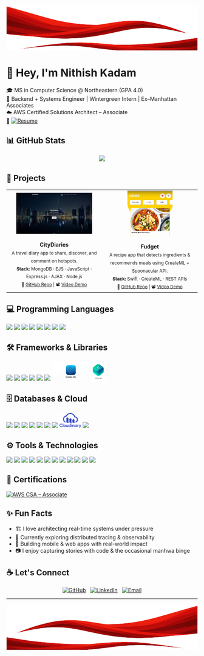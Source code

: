 <!-- Top Banner -->
<p align="center">
  <img src="./top.png" alt="Top Banner" height="120" width="100%" />
</p>

# 👋 Hey, I'm Nithish Kadam  
🎓 MS in Computer Science @ Northeastern (GPA 4.0)  
💼 Backend + Systems Engineer | Wintergreen Intern | Ex–Manhattan Associates  
☁️ AWS Certified Solutions Architect – Associate  
🔗 [![Resume](https://img.shields.io/badge/Resume-PDF-brightgreen)](./Nithish_Resume.pdf) 

## 📊 GitHub Stats  
<p align="center">
  <img src="https://github-readme-stats.vercel.app/api/top-langs/?username=NithishKadamGanesh&layout=compact&theme=radical" width="50%" />
</p>


## 🚀 Projects
<table>
  <tr>
    <td align="center" width="50%">
      <a href="https://drive.google.com/file/d/1AKNWGgQdB1jVgxHdhj1Srup5VytUzIPE/view">
        <img src="./citydiariesImage.jpeg" alt="CityDiaries" width="200px" />
      </a><br><br>
      <b>CityDiaries</b><br>
      <sub>
        A travel diary app to share, discover, and comment on hotspots.<br>
        <b>Stack:</b> MongoDB · EJS · JavaScript · Express.js · AJAX · Node.js<br>
        🔗 <a href="https://github.com/NithishKadamGanesh/CityDiaries">GitHub Repo</a> |
        📽️ <a href="https://drive.google.com/file/d/1AKNWGgQdB1jVgxHdhj1Srup5VytUzIPE/view">Video Demo</a>
      </sub>
    </td>
    <td align="center" width="100px">
      <a href="https://drive.google.com/file/d/1RtRBs0T4OZkdz-leR3FLga_iukto22Cb/view">
        <img src="./FudgetImage.png" alt="Fudget" width="50%" />
      </a><br><br>
      <b>Fudget</b><br>
      <sub>
        A recipe app that detects ingredients & recommends meals using CreateML + Spoonacular API.<br>
        <b>Stack:</b> Swift · CreateML · REST APIs<br>
        🔗 <a href="https://github.com/NithishKadamGanesh/Fudget">GitHub Repo</a> |
        📽️ <a href="https://drive.google.com/file/d/1RtRBs0T4OZkdz-leR3FLga_iukto22Cb/view">Video Demo</a>
      </sub>
    </td>
  </tr>
</table>


## 💻 Programming Languages  
<p align="left">
  <img src="https://cdn.jsdelivr.net/gh/devicons/devicon/icons/java/java-original.svg"      height="40"/>
  <img src="https://cdn.jsdelivr.net/gh/devicons/devicon/icons/cplusplus/cplusplus-original.svg" height="40"/>
  <img src="https://cdn.jsdelivr.net/gh/devicons/devicon/icons/python/python-original.svg"    height="40"/>
  <img src="https://cdn.jsdelivr.net/gh/devicons/devicon/icons/javascript/javascript-original.svg" height="40"/>
  <img src="https://cdn.jsdelivr.net/gh/devicons/devicon/icons/php/php-original.svg"          height="40"/>
  <img src="https://cdn.jsdelivr.net/gh/devicons/devicon/icons/mysql/mysql-original.svg"      height="40"/> <!-- SQL -->
  <img src="https://cdn.jsdelivr.net/gh/devicons/devicon/icons/swift/swift-original.svg"      height="40"/>
  <img src="https://cdn.jsdelivr.net/gh/devicons/devicon/icons/r/r-original.svg"              height="40"/>
</p>

## 🛠️ Frameworks & Libraries  
<p align="left">
  <img src="https://cdn.jsdelivr.net/gh/devicons/devicon@latest/icons/spring/spring-original-wordmark.svg" height="50"/>
  <img src="https://cdn.jsdelivr.net/gh/devicons/devicon@latest/icons/hibernate/hibernate-original-wordmark.svg"   height="50"/>
  <img src="https://cdn.jsdelivr.net/gh/devicons/devicon@latest/icons/nodejs/nodejs-original-wordmark.svg" height="50"/>
  <img src="https://cdn.jsdelivr.net/gh/devicons/devicon/icons/express/express-original.svg"       height="40"/>
  <img src="https://cdn.jsdelivr.net/gh/devicons/devicon@latest/icons/vuejs/vuejs-original-wordmark.svg"   height="40"/>
  <img src="https://cdn.jsdelivr.net/gh/devicons/devicon/icons/react/react-original.svg"           height="40"/>
  <img src="./createML.png" height="50" alt="Create ML"/>
  <img src="./coreML.png"   height="50" alt="Core ML"/>
</p>

## 🗄️ Databases & Cloud  
<p align="left">
  <img src="https://cdn.jsdelivr.net/gh/devicons/devicon/icons/oracle/oracle-original.svg"                   height="40"/>
  <img src="https://cdn.jsdelivr.net/gh/devicons/devicon/icons/mongodb/mongodb-original.svg"                 height="40"/>
  <img src="https://cdn.jsdelivr.net/gh/devicons/devicon/icons/mysql/mysql-original.svg"                     height="40"/>
  <img src="https://cdn.jsdelivr.net/gh/devicons/devicon/icons/sqlite/sqlite-original.svg"                   height="40"/>
  <img src="https://cdn.jsdelivr.net/gh/devicons/devicon/icons/postgresql/postgresql-original.svg"           height="40"/>
  <img src="https://cdn.jsdelivr.net/gh/devicons/devicon/icons/redis/redis-original.svg"                     height="40"/>
  <img src="https://cdn.jsdelivr.net/gh/devicons/devicon@latest/icons/amazonwebservices/amazonwebservices-original-wordmark.svg" height="40"/>
  <img src="./cloudinary.jpg"    height="40"/>
  <img src="https://cdn.jsdelivr.net/gh/devicons/devicon/icons/googlecloud/googlecloud-original.svg"         height="40"/>
</p>

## ⚙️ Tools & Technologies  
<p align="left">
  <img src="https://cdn.jsdelivr.net/gh/devicons/devicon/icons/git/git-original.svg"              height="40"/>
  <img src="https://cdn.jsdelivr.net/gh/devicons/devicon/icons/linux/linux-original.svg"          height="40"/>
  <img src="https://cdn.jsdelivr.net/gh/devicons/devicon/icons/postman/postman-original.svg"      height="40"/>
  <img src="https://cdn.jsdelivr.net/gh/devicons/devicon/icons/json/json-original.svg"            height="40"/>
  <img src="https://cdn.jsdelivr.net/gh/devicons/devicon/icons/fastapi/fastapi-original.svg"      height="40"/>
  <img src="https://cdn.jsdelivr.net/gh/devicons/devicon/icons/jenkins/jenkins-original.svg"        height="40"/>
  <img src="https://cdn.jsdelivr.net/gh/devicons/devicon/icons/docker/docker-original.svg"          height="40"/>
  <img src="https://cdn.jsdelivr.net/gh/devicons/devicon/icons/kubernetes/kubernetes-plain.svg"   height="40"/>
  <img src="https://cdn.jsdelivr.net/gh/devicons/devicon/icons/rabbitmq/rabbitmq-original.svg"      height="40"/>
  <img src="https://cdn.jsdelivr.net/gh/devicons/devicon@latest/icons/apachekafka/apachekafka-original-wordmark.svg"  height="40"/>
  <img src="https://cdn.jsdelivr.net/gh/devicons/devicon/icons/grafana/grafana-original.svg"        height="40"/>
  <img src="https://cdn.jsdelivr.net/gh/devicons/devicon/icons/kibana/kibana-plain.svg"            height="40"/>
</p>

## 📜 Certifications  
[![AWS CSA – Associate](https://img.shields.io/badge/AWS_Certified-Solutions_Architect_Associate-FF9900?logo=amazon-aws&logoColor=white)]()


## ✨ Fun Facts  
- 🏗 I love architecting real-time systems under pressure  
- 🌱 Currently exploring distributed tracing & observability  
- 📱 Building mobile & web apps with real-world impact  
- 📷 I enjoy capturing stories with code & the occasional manhwa binge  


## ☕ Let's Connect  
<p align="center">
  <a href="https://github.com/NithishKadamGanesh"><img src="https://img.icons8.com/bubbles/50/000000/github.png" alt="GitHub"/></a>
  &nbsp;
  <a href="https://www.linkedin.com/in/nithishkadam/"><img src="https://img.icons8.com/bubbles/50/000000/linkedin.png" alt="LinkedIn"/></a>
  &nbsp;
  <a href="mailto:nithishkadam@gmail.com"><img src="https://img.icons8.com/bubbles/50/000000/gmail.png" alt="Email"/></a>
</p>

---

<!-- Bottom Banner -->
<p align="center">
  <img src="./bottom.png" alt="Bottom Banner" height="120" width="100%" />
</p>
